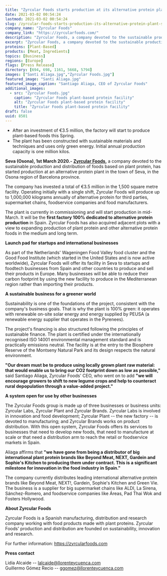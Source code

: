 ```yaml
---
title: "Zyrcular Foods starts production at its alternative protein plant in Seva (Barcelona)"
date: 2021-03-02 00:54:24
lastmod: 2021-03-02 00:54:24
slug: /zyrcular-foods-starts-production-its-alternative-protein-plant-seva-barcelona
company_name: "Zyrcular Foods"
company_link: "https://zyrcularfoods.com/"
description: "Zyrcular Foods, a company devoted to the sustainable production and distribution of foods based on plant protein, has started production at an alternative protein plant in the town of Seva, in the Osona region of Barcelona province."
excerpt: "Zyrcular Foods, a company devoted to the sustainable production and distribution of foods based on plant protein, has started production at an alternative protein plant in the town of Seva, in the Osona region of Barcelona province."
proteins: [Plant-Based]
products: [Meat, Ingredients]
topics: [Business]
regions: [Europe]
flags: [Press Release]
directory: [694, 698, 1161, 5668, 5794]
images: ["Santi Aliaga.jpg","Zyrcular Foods.jpg"]
featured_image: "Santi Aliaga.jpg"
featured_image_caption: "Santiago Aliaga, CEO of Zyrcular Foods"
additional_images:
  - src: "Zyrcular Foods.jpg"
    caption: "Zyrcular Foods plant-based protein facility"
    alt: "Zyrcular Foods plant-based protein facility"
    title: "Zyrcular Foods plant-based protein facility"
draft: false
uuid: 8501
---
```

-   After an investment of €3.5 million, the factory will start to
    produce plant-based foods this Spring.
-   The plant has been constructed with sustainable materials and
    techniques and uses only green energy. Initial annual production
    capacity is one million kilos.

**Seva (Osona), 1st March 2020.-** [**Zyrcular
Foods**](https://zyrcularfoods.com/)**,** a company devoted to the
sustainable production and distribution of foods based on plant protein,
has started production at an alternative protein plant in the town of
Seva, in the Osona region of Barcelona province.

The company has invested a total of €3.5 million in the 1,500 square
metre facility. Operating initially with a single shift, Zyrcular Foods
will produce up to 1,000,000 kilograms annually of alternative protein
for third parties, supermarket chains, foodservice companies and food
manufacturers.

The plant is currently in commissioning and will start production in
mid-March. It will be the **first factory 100% dedicated to alternative
protein production** in Spain. Zyrcular Foods has also acquired adjacent
plots with a view to expanding production of plant protein and other
alternative protein foods in the medium and long term. 

**Launch pad for startups and international businesses**

As part of the Netherlands' Wageningen Food Valley food cluster and the
Good Food Institute (which started in the United States and is now
active worldwide), Zyrcular Foods will offer its facility in Seva to
startups and foodtech businesses from Spain and other countries to
produce and sell their products in Europe. Many businesses will be able
to reduce their carbon footprint by using the new facility to produce in
the Mediterranean region rather than importing their products.   

**A sustainable business for a greener world**

Sustainability is one of the foundations of the project, consistent with
the company's business goals. That is why the plant is 100% green: it
operates with renewable on-site solar energy and energy supplied by
PEUSA (a renewable energy supplier that operates in the Pyrenees).

The project's financing is also structured following the principles of
sustainable finance. The plant is certified under the internationally
recognised ISO 14001 environmental management standard and is
practically emissions neutral. The facility is at the entry to the
Biosphere Reserve of the Montseny Natural Park and its design respects
the natural environment.   

**"Our dream must be to produce using locally grown plant raw material:
that would enable us to bring our CO2 footprint down as low as
possible,"** said Santiago Aliaga, Zyrcular Foods' CEO, who went on to
add **"we will encourage growers to shift to new legume crops and help
to counteract rural depopulation through a value-added project."**

**A system open for use by other businesses**

The Zyrcular Foods group is made up of three businesses or business
units: Zyrcular Labs, Zyrcular Plant and Zyrcular Brands. Zyrcular Labs
is involved in innovation and food development; Zyrcular Plant -- the
new factory -- is devoted to manufacturing; and Zyrcular Brands works on
product distribution. With this open system, Zyrcular Foods offers its
services to businesses that need to develop new foods, that need to
manufacture at scale or that need a distribution arm to reach the retail
or foodservice markets in Spain.   

Aliaga affirms that **"we have gone from being a distributor of big
international plant protein brands like Beyond Meat, NEXT, Gardein and
Sophie's Kitchen to producing them under contract. This is a significant
milestone for innovation in the food industry in Spain."**

The company currently distributes leading international alternative
protein brands like Beyond Meat, NEXT!, Gardein, Sophie's Kitchen and
Green Vie. The business is a supplier for big supermarket chains like
ALDI, La Sirena, Sánchez-Romero, and foodservice companies like Áreas,
Pad Thai Wok and Fosters Hollywood.

**About Zyrcular Foods**

Zyrcular Foods is a Spanish manufacturing, distribution and research
company working with food products made with plant proteins. Zyrcular
Foods' production and distribution are founded on sustainability,
innovation and research.

For further information: <https://zyrcularfoods.com>

**Press contact**

Lidia Alcaide -- <lalcaide@llorenteycuenca.com>\
Guillermo Gómez Recio -- <ggomez@llorenteycuenca.com>
